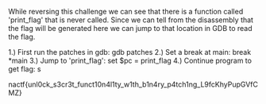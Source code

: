 While reversing this challenge we can see that there is a function called 'print_flag' that is never called.
Since we can tell from the disassembly that the flag will be generated here we can jump to that location in GDB to read the flag.

1.) First run the patches in gdb:  gdb patches
2.) Set a break at main: break *main
3.) Jump to 'print_flag': set $pc = print_flag
4.) Continue program to get flag: s

nactf{unl0ck_s3cr3t_funct10n4l1ty_w1th_b1n4ry_p4tch1ng_L9fcKhyPupGVfCMZ}
